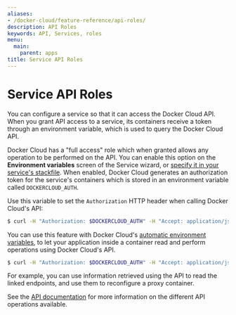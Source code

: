 ```yaml
---
aliases:
- /docker-cloud/feature-reference/api-roles/
description: API Roles
keywords: API, Services, roles
menu:
  main:
    parent: apps
title: Service API Roles
---
```


# Service API Roles

You can configure a service so that it can access the Docker Cloud API. When you
grant API access to a service, its containers receive a token through an
environment variable, which is used to query the Docker Cloud API.

Docker Cloud has a "full access" role which when granted allows any operation
to be performed on the API. You can enable this option on the **Environment variables** screen of the Service wizard, or [specify it in your service's stackfile](stack-yaml-reference.md#roles). When enabled, Docker Cloud generates an authorization token for the
service's containers which is stored in an environment variable called
`DOCKERCLOUD_AUTH`.

Use this variable to set the `Authorization` HTTP header when calling
Docker Cloud's API:

```bash
$ curl -H "Authorization: $DOCKERCLOUD_AUTH" -H "Accept: application/json" https://cloud.docker.com/api/app/v1/service/
```

You can use this feature with Docker Cloud's [automatic environment variables](service-links.md), to let your application inside a container read and perform operations using Docker Cloud's API.

```bash
$ curl -H "Authorization: $DOCKERCLOUD_AUTH" -H "Accept: application/json" $WEB_DOCKERCLOUD_API_URL
```

For example, you can use information retrieved using the API to read the linked
endpoints, and use them to reconfigure a proxy container.

See the [API documentation](/apidocs/docker-cloud.md) for more information on the different API operations available.